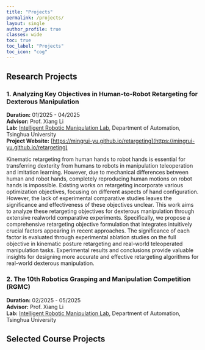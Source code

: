 ```yaml
---
title: "Projects"
permalink: /projects/
layout: single
author_profile: true
classes: wide
toc: true
toc_label: "Projects"
toc_icon: "cog"
---
```


## Research Projects

### 1. Analyzing Key Objectives in Human-to-Robot Retargeting for Dexterous Manipulation

**Duration:** 01/2025 - 04/2025  
**Advisor:** Prof. Xiang Li  
**Lab:** [Intelligent Robotic Manipulation Lab](https://thu-irml.com), Department of Automation, Tsinghua University  
**Project Website:** [https://mingrui-yu.github.io/retargeting](https://mingrui-yu.github.io/retargeting)

Kinematic retargeting from human hands to robot hands is essential for transferring dexterity from humans to robots in manipulation teleoperation and imitation learning. However, due to mechanical differences between human and robot hands, completely reproducing human motions on robot hands is impossible. Existing works on retargeting incorporate various optimization objectives, focusing on different aspects of hand configuration. However, the lack of experimental comparative studies leaves the significance and effectiveness of these objectives unclear. This work aims to analyze these retargeting objectives for dexterous manipulation through extensive realworld comparative experiments. Specifically, we propose a comprehensive retargeting objective formulation that integrates intuitively crucial factors appearing in recent approaches. The significance of each factor is evaluated through experimental ablation studies on the full objective in kinematic posture retargeting and real-world teleoperated manipulation tasks. Experimental results and conclusions provide valuable insights for designing more accurate and effective retargeting algorithms for real-world dexterous manipulation.

### 2. The 10th Robotics Grasping and Manipulation Competition (RGMC)

**Duration:** 02/2025 - 05/2025  
**Advisor:** Prof. Xiang Li  
**Lab:** [Intelligent Robotic Manipulation Lab](https://thu-irml.com), Department of Automation, Tsinghua University 

## Selected Course Projects

